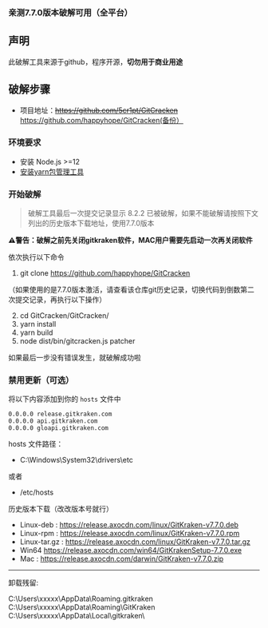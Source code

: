 
### 亲测7.7.0版本破解可用（全平台）

## 声明

此破解工具来源于github，程序开源，**切勿用于商业用途**

## 破解步骤

- 项目地址：~~https://github.com/5cr1pt/GitCracken~~  
https://github.com/happyhope/GitCracken(备份）

### 环境要求

- 安装 Node.js >=12
- [安装yarn包管理工具](https://yarn.bootcss.com/docs/install/#mac-stable)

### 开始破解

>破解工具最后一次提交记录显示 8.2.2 已被破解，如果不能破解请按照下文列出的历史版本下载地址，使用7.7.0版本

**⚠️警告：破解之前先关闭gitkraken软件，MAC用户需要先启动一次再关闭软件**

依次执行以下命令

1. git clone https://github.com/happyhope/GitCracken

（如果使用的是7.7.0版本激活，请查看该仓库git历史记录，切换代码到倒数第二次提交记录，再执行以下操作）

2. cd GitCracken/GitCracken/
3. yarn install
4. yarn build
5. node dist/bin/gitcracken.js patcher

如果最后一步没有错误发生，就破解成功啦

### 禁用更新（可选）

将以下内容添加到你的 `hosts` 文件中

```
0.0.0.0 release.gitkraken.com
0.0.0.0 api.gitkraken.com
0.0.0.0 gloapi.gitkraken.com
```

hosts 文件路径：

- C:\Windows\System32\drivers\etc

或者 
- /etc/hosts

历史版本下载（改改版本号就行）

- Linux-deb : https://release.axocdn.com/linux/GitKraken-v7.7.0.deb
- Linux-rpm : https://release.axocdn.com/linux/GitKraken-v7.7.0.rpm
- Linux-tar.gz : https://release.axocdn.com/linux/GitKraken-v7.7.0.tar.gz
- Win64 https://release.axocdn.com/win64/GitKrakenSetup-7.7.0.exe
- Mac : https://release.axocdn.com/darwin/GitKraken-v7.7.0.zip

---

卸载残留:

C:\Users\xxxxx\AppData\Roaming\.gitkraken  
C:\Users\xxxxx\AppData\Roaming\GitKraken  
C:\Users\xxxxx\AppData\Local\gitkraken\  